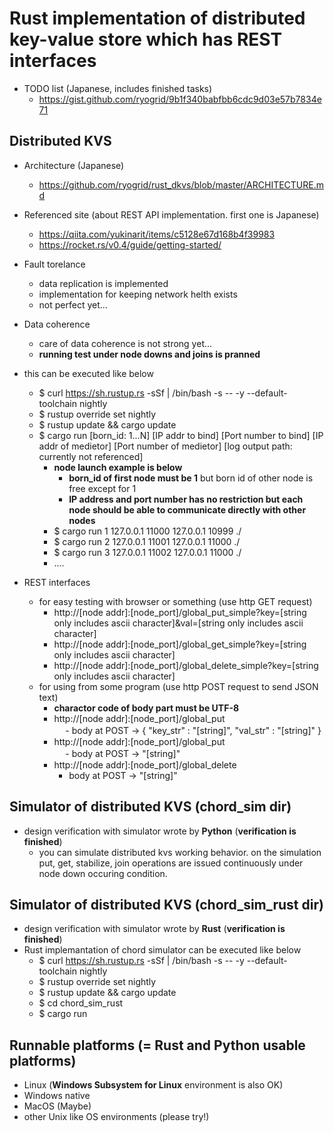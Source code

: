 # Rust implementation of distributed key-value store which has REST interfaces

- TODO list (Japanese, includes finished tasks)
  - https://gist.github.com/ryogrid/9b1f340babfbb6cdc9d03e57b7834e71

## Distributed KVS
- Architecture (Japanese)
  - https://github.com/ryogrid/rust_dkvs/blob/master/ARCHITECTURE.md
- Referenced site (about REST API implementation. first one is Japanese) 
  - https://qiita.com/yukinarit/items/c5128e67d168b4f39983  
  - https://rocket.rs/v0.4/guide/getting-started/

- Fault torelance
  - data replication is implemented
  - implementation for keeping network helth exists
  - not perfect yet...

- Data coherence
  - care of data coherence is not strong yet...
  - **running test under node downs and joins is pranned** 

- this can be executed like below
  - $ curl https://sh.rustup.rs -sSf | /bin/bash -s -- -y --default-toolchain nightly
  - $ rustup override set nightly
  - $ rustup update && cargo update
  - $ cargo run [born_id: 1...N] [IP addr to bind] [Port number to bind] [IP addr of medietor] [Port number of medietor] [log output path: currently not referenced]
    - **node launch example is below**
      - **born_id of first node must be 1** but born id of other node is free except for 1
      - **IP address and port number has no restriction but each node should be able to communicate directly with other nodes**
    - $ cargo run 1 127.0.0.1 11000 127.0.0.1 10999 ./  
    - $ cargo run 2 127.0.0.1 11001 127.0.0.1 11000 ./
    - $ cargo run 3 127.0.0.1 11002 127.0.0.1 11000 ./
    - ....

- REST interfaces
  - for easy testing with browser or something (use http GET request)
    - http://[node addr]:[node_port]/global_put_simple?key=[string only includes ascii character]&val=[string only includes ascii character]
    - http://[node addr]:[node_port]/global_get_simple?key=[string only includes ascii character]
    - http://[node addr]:[node_port]/global_delete_simple?key=[string only includes ascii character]
  - for using from some program (use http POST request to send JSON text)
    - **charactor code of body part must be UTF-8**
    - http://[node addr]:[node_port]/global_put  
  　  - body at POST -> { "key_str" : "[string]", "val_str" : "[string]" }  
    - http://[node addr]:[node_port]/global_put  
  　  - body at POST -> "[string]"  
    - http://[node addr]:[node_port]/global_delete  
      - body at POST -> "[string]" 
## Simulator of distributed KVS (chord_sim dir)
- design verification with simulator wrote by **Python** (**verification is finished**)
  - you can simulate distributed kvs working  behavior. on the simulation put, get, stabilize, join operations are issued continuously under node down occuring condition.

## Simulator of distributed KVS (chord_sim_rust dir)
- design verification with simulator wrote by **Rust** (**verification is finished**)
- Rust implemantation of chord simulator can be executed like below 
  - $ curl https://sh.rustup.rs -sSf | /bin/bash -s -- -y --default-toolchain nightly
  - $ rustup override set nightly
  - $ rustup update && cargo update
  - $ cd chord_sim_rust
  - $ cargo run

## Runnable platforms (= Rust and Python usable platforms)
- Linux (**Windows Subsystem for Linux** environment is also OK)
- Windows native
- MacOS (Maybe)
- other Unix like OS environments (please try!)
